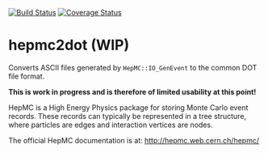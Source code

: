 [![Build Status](https://travis-ci.org/elritsch/hepmc2dot.svg?branch=master)](https://travis-ci.org/elritsch/hepmc2dot)
[![Coverage Status](https://coveralls.io/repos/github/elritsch/hepmc2dot/badge.svg?branch=master)](https://coveralls.io/github/elritsch/hepmc2dot?branch=master)

# hepmc2dot (WIP)
Converts ASCII files generated by `HepMC::IO_GenEvent` to the common DOT file format.

**This is work in progress and is therefore of limited usability at this point!**

HepMC is a High Energy Physics package for storing Monte Carlo event records. These records can typically be represented in a tree structure, where particles are edges and interaction vertices are nodes.

The official HepMC documentation is at:
http://hepmc.web.cern.ch/hepmc/
